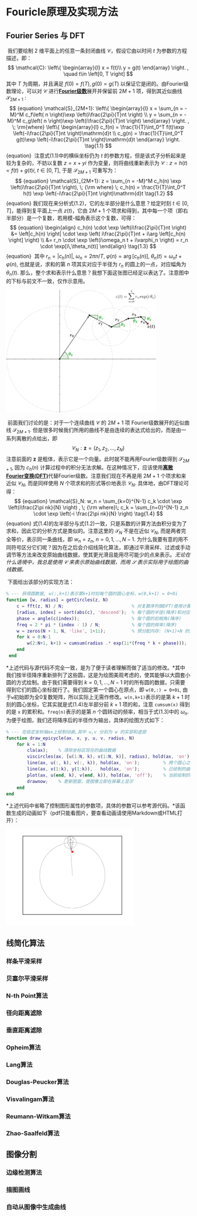 # Fouricle原理及实现方法

## Fourier Series 与 DFT

​	我们要绘制 2 维平面上的任意一条封闭曲线 $\mathcal{C}$，假设它由以时间 $t$ 为参数的方程描述，即：
$$
\mathcal{C}: \left\{ \begin{array}{l} 
	x = f(t)\\ 
	y = g(t) 
\end{array} \right.
, \quad t\in \left[0, T \right]
$$
其中 $T$ 为周期，并且满足 $f(0) = f(T), g(0) = g(T)$ 以保证它是闭的。由Fourier级数理论，可以对 $\mathcal{C}$ 进行[**Fourier级数**](https://en.wikipedia.org/wiki/Fourier_series)展开并保留前 $2M+1$ 项，得到其近似曲线 $\mathcal{S}_{2M+1}$ : 
$$ {equation}
\mathcal{S}_{2M+1}: \left\{ \begin{array}{l}
x = \sum_{n = -M}^M c_f\left( n \right)\exp \left(i\frac{2\pi}{T}nt \right) \\
y = \sum_{n = -M}^M c_g\left( n \right)\exp \left(i\frac{2\pi}{T}nt \right) 
\end{array} \right.
, \; \rm{where} 
\left\{ \begin{array}{l}
c_f(n) = \frac{1}{T}\int_0^T f(t)\exp \left(-i\frac{2\pi}{T}nt \right)\mathrm{d}t \\
c_g(n) = \frac{1}{T}\int_0^T g(t)\exp \left(-i\frac{2\pi}{T}nt \right)\mathrm{d}t
\end{array} \right.
\tag{1.1}
$$ {equation}
​	注意式(1.1)中的横纵坐标仍为 $t$ 的参数方程，但是该式子分析起来是较为复杂的，不妨以复数 $z=x+yi$ 作为变量，则将曲线重新表示为 $\mathcal{C}: z=h(t) = f(t)+g(t)i, \; t\in[0, T]$, 于是 $\mathcal{S}_{2M+1}$ 可重写为：
$$ {equation}
\mathcal{S}_{2M+1}: z = \sum_{n = -M}^M c_h(n) \exp \left(i\frac{2\pi}{T}nt \right), \; {\rm where} \; c_h(n) = \frac{1}{T}\int_0^T h(t) \exp \left(-i\frac{2\pi}{T}nt \right)\mathrm{d}t
\tag{1.2}
$$ {equation}
​	我们现在来分析式(1.2)，它的左半部分是什么意思？给定时刻 $t \in [0,T]$，能得到复平面上一点 $z(t)$，它由 $2M+1$ 个项求和得到，其中每一个项（即右半部分）是一个复数，若用模-幅角表示这个复数，可得：
$$ {equation}
\begin{align}
c_h(n) \cdot \exp \left(i\frac{2\pi}{T}nt \right) &= \left|c_h(n) \right| \cdot \exp \left( i\frac{2\pi}{T}nt + i\arg \left[c_h(n) \right] \right) \\
 &= r_n \cdot \exp \left(i\omega_n t + i\varphi_n \right)  = r_n \cdot \exp[i\,\theta_n(t)]
\end{align}
\tag{1.3}
$$ {equation}
​	其中 $r_n = \left|c_h(n) \right|, \; \omega_n = 2\pi n/ T, \; \varphi(n) = \arg [c_h(n)], \; \theta_n(t) = \omega_n t + \varphi(n)$, 也就是说，求和的第 $n$ 项其实对应于半径为 $r_n$ 的圆上的一点，对应幅角为 $\theta_n(t)$.  那么，整个求和表示什么意思？我想下面这张图已经足以表达了。注意图中的下标与前文不一致，仅作示意用。

<img src="Fouricle原理及实现方法.assets/image-20220403163644623.png" alt="image-20220403163644623" style="zoom:40%;" />

​	前面我们讨论的是：对于一个连续曲线 $\mathcal{C}$ 的 $2M+1$ 项 Fourier级数展开的近似曲线 $\mathcal{S}_{2M+1}$. 但是很多时候我们所用的曲线不是由连续的表达式给出的，而是由一系列离散的点给出，即
$$
\mathcal{C}_N: \boldsymbol{z} = \left(z_1, z_2, ..., z_N \right)
$$
​	注意前面的 $\boldsymbol{z}$ 是粗体，表示它是一个向量。此时就不能再用Fourier级数得到 $\mathcal{S}_{2M+1}$, 因为 $c_h(n)$ 计算过程中的积分无法求解。在这种情况下，应该使用[**离散Fourier变换(DFT)**](https://en.wikipedia.org/wiki/Discrete_Fourier_transform)代替Fourier级数。注意我们现在不再是用 $2M+1$ 个项求和来近似 $\mathcal{C}_N$, 而是同样使用 $N$ 个项求和的形式等价地表示 $\mathcal{C}_N$. 具体地，由DFT理论可得：
$$ {equation}
\mathcal{S}_N: w_n = \sum_{k=0}^{N-1} c_k \cdot \exp \left(i\frac{2\pi nk}{N} \right)
, \; {\rm where}\; c_k = \sum_{n=0}^{N-1} z_n \cdot \exp \left(-i \frac{2\pi nk}{N} \right)
\tag{1.4}
$$ {equation}
​	式(1.4)的左半部分与式(1.2)一致，只是系数的计算方法由积分变为了求和，因此它的分析方式是类似的。注意这里的 $\mathcal{S}_N$ 不是在近似 $\mathcal{C}_N$, 而是两者完全等价，表示同一条曲线，即 $w_n = z_n, \; n=0,1,...,N-1$. 为什么我要有意的用不同符号区分它们呢？因为在之后会介绍线简化算法，即通过平滑采样、过滤或手动调节等方法来改变原始曲线数据，使其更光滑且能用尽可能少的点来表示。*无论在什么语境中，我总是使用 $\mathcal{C}$ 来表示原始曲线数据，而用 $\mathcal{S}$ 表示实际用于绘图的曲线数据。*

​	下面给出该部分的实现方法：

```matlab
% --- 获得圆数据, w(:,k+1)表示第k+1时刻每个圆的圆心坐标，w(0,k+1) = 0+0i
function [w, radius] = getCircles(z, N)
	c = fft(z, N) / N;              			% 对复数序列做DFT(使用计算更快的fft)
	[radius, index] = sort(abs(c), 'descend');  % 每个圆的半径(降序)和对应索引
	phase = angle(c(index));                    % 每个圆的初相角(降序)
	freq = 2 * pi * (index - 1) / N;            % 每个圆的频率(降序)
	w = zeros(N + 1, N, 'like', 1+1i);			% 预分配内存: (N+1)×N 的全零复数矩阵
	for k = 0:N-1
		w(2:N+1, k+1) = cumsum(radius .* exp(1i*(freq * k + phase)));
    end
 end
```

​	*上述代码与源代码不完全一致，是为了便于读者理解而做了适当的修改。*其中我们按半径降序重新排列了这些圆，这是为绘图美观考虑的，使其能够以大圆套小圆的方式绘制。由于我们需要得到 $k=0,1,...,N-1$ 时的所有圆的数据，只需要得到它们的圆心坐标就行了。我们固定第一个圆心在原点，即 `w(0,:) = 0+0i`, 由于`w`初始即为全0复数矩阵，所以实际上无需作修改。`w(n,k+1)`表示的是第 $k+1$ 时刻的圆心坐标，它其实就是式(1.4)左半部分前 $k+1$ 项的和，注意 `cumsum(x)` 得到的是 `x` 的累积和。`freq(n)`表示的是第 $n$ 个圆转动的频率，相当于式(1.3)中的 $\omega_n$. 为便于绘图，我们还将降序后的半径作为输出，具体的绘图方式如下： 

```matlab
% --- 在给定坐标轴ax上绘制动画,其中 u,v 分别为 w 的实部和虚部
function draw_epicycle(ax, x, y, u, v, radius, N)
	for k = 1:N
    	cla(ax);	% 清除坐标区现在的曲线数据
        viscircles(ax, [u(1:N, k), v(1:N, k)], radius), hold(ax, 'on');	% 每个圆周
        line(ax, u(:, k), v(:, k)), hold(ax, 'on');			% 两个圆心之间的连线
        line(ax, x(1:k), y(1:k)),	hold(ax, 'on'); 		% 已绘制的曲线数据
        plot(ax, u(end, k), v(end, k)), hold(ax, 'off');	% 当前绘制的曲线上的点
        drawnow;	% 更新图窗，使图像立即在屏幕上显示
  	end
end
```

​	*上述代码中省略了控制图形属性的参数项，具体的参数可以参考源代码。*该函数生成的动画如下（pdf只能看图片，要查看动画请使用Markdown或HTML打开）：

<img src="Fouricle原理及实现方法.assets/heart.gif" alt="heart" style="zoom:50%;" />

## 线简化算法

### 样条平滑采样



### 贝塞尔平滑采样



### N-th Point算法



### 径向距离滤除



### 垂直距离滤除



### Opheim算法



### Lang算法



### Douglas-Peucker算法



### Visvalingam算法



### Reumann-Witkam算法



### Zhao-Saalfeld算法



## 图像分割

### 边缘检测算法



### 描图画线



### 自动从图像中生成曲线

